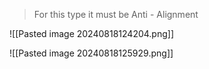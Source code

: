 > For this type it must be Anti - Alignment 

![[Pasted image 20240818124204.png]]

![[Pasted image 20240818125929.png]]